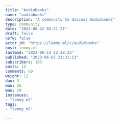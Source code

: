 ```yaml
---
title: "Audiobooks" 
name: "audiobooks"
description: "A community to discuss Audiobooks"
type: community
date: "2023-06-22 02:21:21"
draft: false
nsfw: false
actor_id: "https://lemmy.ml/c/audiobooks"
host: lemmy.ml
lastmod: "2023-06-14 22:28:22"
published: "2023-06-05 21:31:13"
subscribers: 183
posts: 12
comments: 60
weight: 12
dau: 3
wau: 26
mau: 29
instances:
- "lemmy_ml"
tags: 
- "lemmy_ml"

---
```

